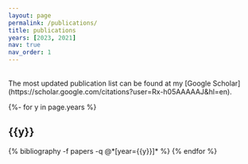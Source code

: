 ```yaml
---
layout: page
permalink: /publications/
title: publications
years: [2023, 2021]
nav: true
nav_order: 1
---
```

<!-- _pages/publications.md -->
<div class="publications">
<br>
The most updated publication list can be found at my [Google Scholar](https://scholar.google.com/citations?user=Rx-h05AAAAAJ&hl=en).

{%- for y in page.years %}
  <h2 class="year">{{y}}</h2>
  {% bibliography -f papers -q @*[year={{y}}]* %}
{% endfor %}

</div>
